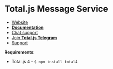 # Total.js Message Service

- [Website](https://www.totaljs.com/)
- [__Documentation__](https://docs.totaljs.com/tms/)
- [Chat support](https://platform.totaljs.com/?open=messenger)
- [Join __Total.js Telegram__](https://t.me/totalplatform)
- [Support](https://www.totaljs.com/support/)

__Requirements__:

- Total.js 4 - `$ npm install total4`